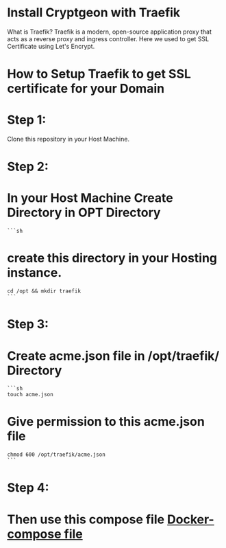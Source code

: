 # Install Cryptgeon with Traefik

What is Traefik?
Traefik is a modern, open-source application proxy that acts as a reverse proxy and ingress controller. Here we used to get SSL Certificate using Let's Encrypt.

# How to Setup Traefik to get SSL certificate for your Domain
# Step 1:
Clone  this repository in your Host Machine. 

# Step 2:
# In your Host Machine Create Directory in OPT Directory 
    ```sh
  # create this directory in your Hosting instance.
    cd /opt && mkdir traefik
    ```

# Step 3:
# Create acme.json file in /opt/traefik/ Directory
   
    ```sh
    touch acme.json
   
   #  Give permission to this acme.json file
    chmod 600 /opt/traefik/acme.json
    ```
# Step 4:
# Then use this compose file [Docker-compose file](examples/traefik/docker-compose.traefik.yaml)